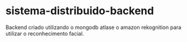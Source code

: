 # sistema-distribuido-backend
Backend criado utilizando o mongodb atlase o amazon rekognition para utilizar o reconhecimento facial.
